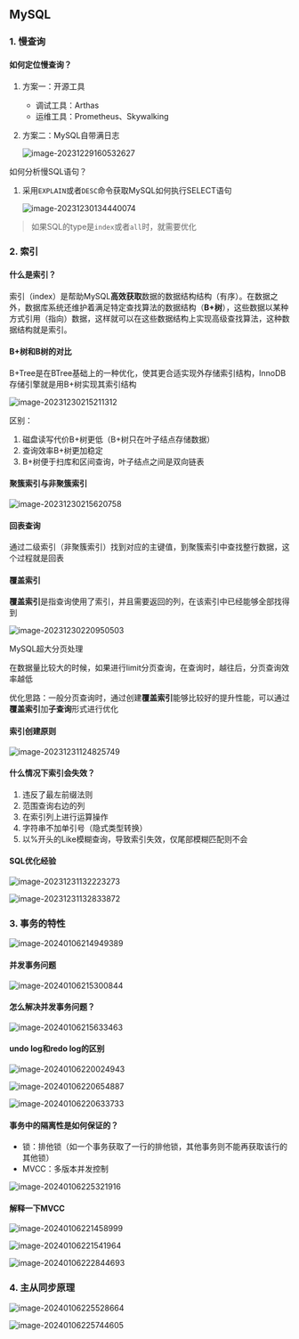 ## MySQL

### 1. 慢查询

#### 如何定位慢查询？

1. 方案一：开源工具

   - 调试工具：Arthas
   - 运维工具：Prometheus、Skywalking

2. 方案二：MySQL自带满日志

   ![image-20231229160532627](https://s2.loli.net/2024/03/08/YFwzVjXftAPMenl.png)

如何分析慢SQL语句？

1. 采用`EXPLAIN`或者`DESC`命令获取MySQL如何执行SELECT语句

   ![image-20231230134440074](https://s2.loli.net/2024/03/08/cYrsXDemf5R2hOq.png)

> 如果SQL的type是`index`或者`all`时，就需要优化



### 2. 索引

#### 什么是索引？

索引（index）是帮助MySQL**高效获取**数据的数据结构结构（有序）。在数据之外，数据库系统还维护着满足特定查找算法的数据结构（**B+树**），这些数据以某种方式引用（指向）数据，这样就可以在这些数据结构上实现高级查找算法，这种数据结构就是索引。



#### B+树和B树的对比

B+Tree是在BTree基础上的一种优化，使其更合适实现外存储索引结构，InnoDB存储引擎就是用B+树实现其索引结构

![image-20231230215211312](https://s2.loli.net/2024/03/08/zqdkH3lEK1sIx96.png)

区别：

1. 磁盘读写代价B+树更低（B+树只在叶子结点存储数据）
2. 查询效率B+树更加稳定
3. B+树便于扫库和区间查询，叶子结点之间是双向链表



#### 聚簇索引与非聚簇索引

![image-20231230215620758](https://s2.loli.net/2024/03/08/Fg1tbIRyZvJm2oC.png)



#### 回表查询

通过二级索引（非聚簇索引）找到对应的主键值，到聚簇索引中查找整行数据，这个过程就是回表



#### 覆盖索引

**覆盖索引**是指查询使用了索引，并且需要返回的列，在该索引中已经能够全部找得到

![image-20231230220950503](https://s2.loli.net/2024/03/08/qh8PXObM1TZpESF.png)



MySQL超大分页处理

在数据量比较大的时候，如果进行limit分页查询，在查询时，越往后，分页查询效率越低

优化思路：一般分页查询时，通过创建**覆盖索引**能够比较好的提升性能，可以通过**覆盖索引**加**子查询**形式进行优化



#### 索引创建原则

![image-20231231124825749](https://s2.loli.net/2024/03/08/dfgbqQK8WjIG235.png)

#### 什么情况下索引会失效？

1. 违反了最左前缀法则
2. 范围查询右边的列
3. 在索引列上进行运算操作
4. 字符串不加单引号（隐式类型转换）
5. 以%开头的Like模糊查询，导致索引失效，仅尾部模糊匹配则不会



#### SQL优化经验

![image-20231231132223273](https://s2.loli.net/2024/03/08/dLNVpezsJFZy39b.png)

![image-20231231132833872](https://s2.loli.net/2024/03/08/FsubCfwTey576QD.png)

### 3. 事务的特性

![image-20240106214949389](https://s2.loli.net/2024/03/08/7pxDTzMIjthrZGf.png)

#### 并发事务问题

![image-20240106215300844](https://s2.loli.net/2024/03/08/AhMIVRg5XH7m9Yv.png)

#### 怎么解决并发事务问题？

![image-20240106215633463](https://s2.loli.net/2024/03/08/bm5yQ6XCiZhlpJx.png)



#### undo log和redo log的区别

![image-20240106220024943](https://s2.loli.net/2024/03/08/asDX93xH685w2pl.png)

![image-20240106220654887](https://s2.loli.net/2024/03/08/C76pNsxoEZmukfz.png)

![image-20240106220633733](https://s2.loli.net/2024/03/08/s6aybRHJwPeiBo2.png)

#### 事务中的隔离性是如何保证的？

- 锁：排他锁（如一个事务获取了一行的排他锁，其他事务则不能再获取该行的其他锁）
- MVCC：多版本并发控制

![image-20240106225321916](https://s2.loli.net/2024/03/08/e5sCwhoA3RJVSQZ.png)

#### 解释一下MVCC

![image-20240106221458999](https://s2.loli.net/2024/03/08/vxAqrnGwEZgjd6b.png)

![image-20240106221541964](https://s2.loli.net/2024/03/08/P7FeNd3YWbwlirt.png)

![image-20240106222844693](https://s2.loli.net/2024/03/08/u3tEJMCfkhaiwge.png)

### 4. 主从同步原理

![image-20240106225528664](https://s2.loli.net/2024/03/08/gSYHrxPks96Jmlu.png)

![image-20240106225744605](https://s2.loli.net/2024/03/08/1AfL9EDjpqoycrW.png)